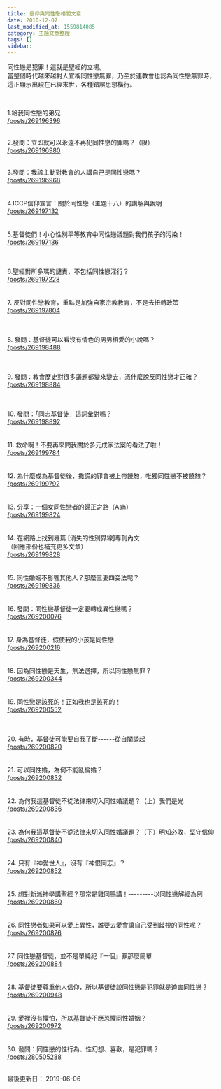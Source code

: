 ```yaml
---
title: 信仰與同性戀相關文章
date: 2010-12-07
last_modified_at: 1559814085
category: 主題文章整理
tags: []
sidebar: 
---
```


<p>同性戀是犯罪！這就是聖經的立場。<br/>
當整個時代越來越對人宣稱同性戀無罪，乃至於連教會也認為同性戀無罪時，<br/>
這正顯示出現在已經末世，各種錯誤思想橫行。</p>
<p> </p>
<p><!--more-->1.給我同性戀的弟兄<br/>
<a href="/posts/269196396">/posts/269196396</a></p>
<p><br/>
2.發問：立即就可以永遠不再犯同性戀的罪嗎？（限）<br/>
<a href="/posts/269196980">/posts/269196980</a></p>
<p><br/>
3.發問：我該主動對教會的人講自己是同性戀嗎？<br/>
<a href="/posts/269196968">/posts/269196968</a><br/>
<br/>
<br/>
4.ICCP信仰宣言：關於同性戀（主題十八）的講解與說明<br/>
<a href="/posts/269197132">/posts/269197132</a><br/>
<br/>
<br/>
5.基督徒們！小心性別平等教育中同性戀議題對我們孩子的污染！<br/>
<a href="/posts/269197136">/posts/269197136</a></p>
<p><br/>
<br/>
6.聖經對所多瑪的譴責，不包括同性戀淫行？<br/>
<a href="/posts/269197228">/posts/269197228</a><br/>
<br/>
<br/>
7. 反對同性戀教育，重點是加強自家宗教教育，不是去扭轉政策<br/>
<a href="/posts/269197804">/posts/269197804</a></p>
<p><br/>
<br/>
8. 發問：基督徒可以看沒有情色的男男相愛的小說嗎？<br/>
<a href="/posts/269198488">/posts/269198488</a></p>
<p><br/>
<br/>
9. 發問：教會歷史對很多議題都變來變去，憑什麼說反同性戀才正確？<br/>
<a href="/posts/269198884">/posts/269198884</a></p>
<p><br/>
<br/>
10. 發問：「同志基督徒」這詞彙對嗎？<br/>
<a href="/posts/269198892">/posts/269198892</a><br/>
<br/>
<br/>
11. 救命啊！不要再來問我關於多元成家法案的看法了啦！<br/>
<a href="/posts/269199784">/posts/269199784</a><br/>
<br/>
<br/>
12. 為什麼成為基督徒後，撒謊的罪會被上帝饒恕，唯獨同性戀不被饒恕？<br/>
<a href="/posts/269199792">/posts/269199792</a><br/>
<br/>
<br/>
13. 分享：一個女同性戀者的歸正之路（Ash）<br/>
<a href="/posts/269199824">/posts/269199824</a><br/>
<br/>
<br/>
14. 在網路上找到幾篇 [消失的性別界線]專刊內文<br/>
（回應部份也補充更多文章）<br/>
<a href="/posts/269199828">/posts/269199828</a><br/>
<br/>
<br/>
15. 同性婚姻不影響其他人？那麼三妻四妾法呢？<br/>
<a href="/posts/269199836">/posts/269199836</a><br/>
<br/>
<br/>
16. 發問：同性戀基督徒一定要轉成異性戀嗎？<br/>
<a href="/posts/269200076">/posts/269200076</a><br/>
<br/>
<br/>
17. 身為基督徒，假使我的小孩是同性戀<br/>
<a href="/posts/269200216">/posts/269200216</a><br/>
<br/>
<br/>
18. 因為同性戀是天生，無法選擇，所以同性戀無罪？<br/>
<a href="/posts/269200344">/posts/269200344</a><br/>
<br/>
<br/>
19. 同性戀是該死的！正如我也是該死的！<br/>
<a href="/posts/269200552">/posts/269200552</a></p>
<p><br/>
<br/>
20. 有時，基督徒可能要自我了斷------從自閹談起<br/>
<a href="/posts/269200820">/posts/269200820</a><br/>
<br/>
<br/>
21. 可以同性婚，為何不能亂倫婚？<br/>
<a href="/posts/269200832">/posts/269200832</a><br/>
<br/>
<br/>
22. 為何我這基督徒不從法律來切入同性婚議題？（上）我們是光<br/>
<a href="/posts/269200836">/posts/269200836</a><br/>
<br/>
<br/>
23. 為何我這基督徒不從法律來切入同性婚議題？（下）明知必敗，堅守信仰<br/>
<a href="/posts/269200840">/posts/269200840</a><br/>
<br/>
<br/>
24. 只有『神愛世人』，沒有『神恨同志』？<br/>
<a href="/posts/269200852">/posts/269200852</a><br/>
<br/>
<br/>
25. 想對新派神學講聖經？那常是雞同鴨講！---------以同性戀解經為例<br/>
<a href="/posts/269200860">/posts/269200860</a><br/>
<br/>
<br/>
26. 同性戀者如果可以愛上異性，誰要去愛會讓自己受到歧視的同性呢？<br/>
<a href="/posts/269200876">/posts/269200876</a><br/>
<br/>
<br/>
27. 同性戀基督徒，並不是單純犯『一個』罪那麼簡單<br/>
<a href="/posts/269200884">/posts/269200884</a><br/>
<br/>
<br/>
28. 基督徒要尊重他人信仰，所以基督徒說同性戀是犯罪就是迫害同性戀？<br/>
<a href="/posts/269200948">/posts/269200948</a><br/>
<br/>
<br/>
29. 愛裡沒有懼怕，所以基督徒不應恐懼同性婚姻？<br/>
<a href="/posts/269200972">/posts/269200972</a><br/>
<br/>
<br/>
30. 發問：同性戀的性行為、性幻想、喜歡，是犯罪嗎？<br/>
<a href="/posts/280505288" target="_blank">/posts/280505288</a></p>
<p><br/>
最後更新日： 2019-06-06</p>
